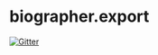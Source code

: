 # biographer.export

[![Gitter](https://badges.gitter.im/biographer/biographer.export.svg)](https://gitter.im/biographer/biographer.export?utm_source=badge&utm_medium=badge&utm_campaign=pr-badge&utm_content=badge)